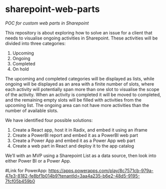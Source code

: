 # sharepoint-web-parts

_POC for custom web parts in Sharepoint_

This repository is about exploring how to solve an issue for a client that needs to visualise ongoing activities in Sharepoint. These activities will be divided into three categories:

1. Upcoming
2. Ongoing
3. Completed
4. On hold

The upcoming and completed categories will be displayed as lists, while ongoing will be displayed as an area with a finite number of slots, where each activity will potentially span more than one slot to visualise the scope of the activity. When an activity is completed it will be moved to completed, and the remaining empty slots will be filled with activities from the upcoming list. The ongoing area can not have more activities than the number of available slots.

We have identified four possible solutions: 

1. Create a React app, host it in Radix, and embed it using an iframe
1. Create a PowerBI report and embed it as a PowerBI web part
1. Create a Power App and embed it as a Power App web part
1. Create a web part in React and deploy it to the app catalog

We’ll with an MVP using a Sharepoint List as a data source, then look into either Power BI or a Power App.

#Link for PowerApp:
https://apps.powerapps.com/play/8c7571cb-979a-47e3-8182-fe8bf1b014b9?tenantId=3aa4a235-b6e2-48d5-9195-7fcf05b459b0
